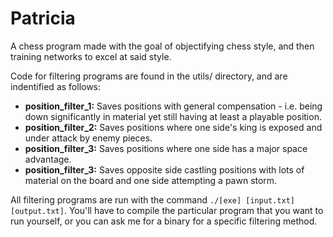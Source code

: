# Patricia

A chess program made with the goal of objectifying chess style, and then training networks to excel at said style.

Code for filtering programs are found in the utils/ directory, and are indentified as follows:
- <b>position_filter_1:</b> Saves positions with general compensation - i.e. being down significantly in material yet still having at least a playable position.
- <b>position_filter_2:</b> Saves positions where one side's king is exposed and under attack by enemy pieces.
- <b>position_filter_3:</b> Saves positions where one side has a major space advantage.
- <b>position_filter_3:</b> Saves opposite side castling positions with lots of material on the board and one side attempting a pawn storm.

All filtering programs are run with the command `./[exe] [input.txt] [output.txt]`. You'll have to compile the particular program that you want to run yourself, or you can ask me for a binary for a specific filtering method.
